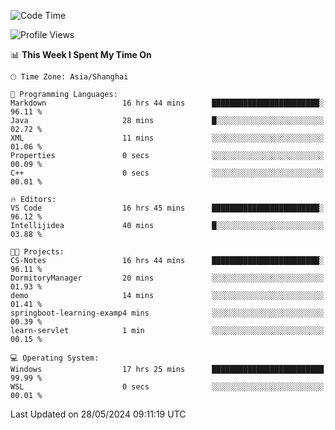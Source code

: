 <!--START_SECTION:waka-->
![Code Time](http://img.shields.io/badge/Code%20Time-1%2C722%20hrs-blue)

![Profile Views](http://img.shields.io/badge/Profile%20Views-1-blue)

📊 **This Week I Spent My Time On** 

```text
🕑︎ Time Zone: Asia/Shanghai

💬 Programming Languages: 
Markdown                 16 hrs 44 mins      ████████████████████████░   96.11 % 
Java                     28 mins             █░░░░░░░░░░░░░░░░░░░░░░░░   02.72 % 
XML                      11 mins             ░░░░░░░░░░░░░░░░░░░░░░░░░   01.06 % 
Properties               0 secs              ░░░░░░░░░░░░░░░░░░░░░░░░░   00.09 % 
C++                      0 secs              ░░░░░░░░░░░░░░░░░░░░░░░░░   00.01 % 

🔥 Editors: 
VS Code                  16 hrs 45 mins      ████████████████████████░   96.12 % 
Intellijidea             40 mins             █░░░░░░░░░░░░░░░░░░░░░░░░   03.88 % 

🐱‍💻 Projects: 
CS-Notes                 16 hrs 44 mins      ████████████████████████░   96.11 % 
DormitoryManager         20 mins             ░░░░░░░░░░░░░░░░░░░░░░░░░   01.93 % 
demo                     14 mins             ░░░░░░░░░░░░░░░░░░░░░░░░░   01.41 % 
springboot-learning-examp4 mins              ░░░░░░░░░░░░░░░░░░░░░░░░░   00.39 % 
learn-servlet            1 min               ░░░░░░░░░░░░░░░░░░░░░░░░░   00.15 % 

💻 Operating System: 
Windows                  17 hrs 25 mins      █████████████████████████   99.99 % 
WSL                      0 secs              ░░░░░░░░░░░░░░░░░░░░░░░░░   00.01 % 
```


 Last Updated on 28/05/2024 09:11:19 UTC
<!--END_SECTION:waka-->